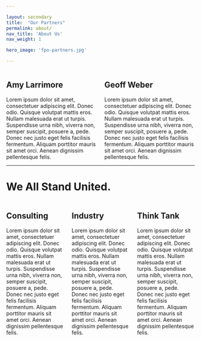 ```yaml
---

layout: secondary
title:  "Our Partners"
permalink: about/
nav_title: 'About Us'
nav_weight: 1

hero_image: 'fpo-partners.jpg'

---
```

<div id="" class="container columns">
<div class="col-sm-4">
<h2>Amy Larrimore</h2>
Lorem ipsum dolor sit amet, consectetuer adipiscing elit. Donec odio. Quisque volutpat mattis eros. Nullam malesuada erat ut turpis. Suspendisse urna nibh, viverra non, semper suscipit, posuere a, pede.
Donec nec justo eget felis facilisis fermentum. Aliquam porttitor mauris sit amet orci. Aenean dignissim pellentesque felis.
</div>

<div class="col-sm-4">
<h2>Geoff Weber</h2>
Lorem ipsum dolor sit amet, consectetuer adipiscing elit. Donec odio. Quisque volutpat mattis eros. Nullam malesuada erat ut turpis. Suspendisse urna nibh, viverra non, semper suscipit, posuere a, pede.
Donec nec justo eget felis facilisis fermentum. Aliquam porttitor mauris sit amet orci. Aenean dignissim pellentesque felis.
</div>
</div>

---

<h1>We All Stand United.</h1>
<img class="img-responsive row" src="{{site.baseurl}}/img/associates.png" alt="" />
<div id="" class=" columns">
<div class="col-sm-3 col-sm-offset-1">
    <h2>Consulting</h2>
    Lorem ipsum dolor sit amet, consectetuer adipiscing elit. Donec odio. Quisque volutpat mattis eros. Nullam malesuada erat ut turpis. Suspendisse urna nibh, viverra non, semper suscipit, posuere a, pede.
    Donec nec justo eget felis facilisis fermentum. Aliquam porttitor mauris sit amet orci. Aenean dignissim pellentesque felis.
</div>

<div class="col-sm-4">
    <h2>Industry</h2>
    Lorem ipsum dolor sit amet, consectetuer adipiscing elit. Donec odio. Quisque volutpat mattis eros. Nullam malesuada erat ut turpis. Suspendisse urna nibh, viverra non, semper suscipit, posuere a, pede.
    Donec nec justo eget felis facilisis fermentum. Aliquam porttitor mauris sit amet orci. Aenean dignissim pellentesque felis.
</div>

<div class="col-sm-3">
    <h2>Think Tank</h2>
    Lorem ipsum dolor sit amet, consectetuer adipiscing elit. Donec odio. Quisque volutpat mattis eros. Nullam malesuada erat ut turpis. Suspendisse urna nibh, viverra non, semper suscipit, posuere a, pede.
    Donec nec justo eget felis facilisis fermentum. Aliquam porttitor mauris sit amet orci. Aenean dignissim pellentesque felis.
</div>
</div>